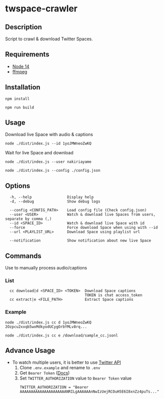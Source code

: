 # twspace-crawler

## Description

Script to crawl & download Twitter Spaces.

## Requirements

- [Node 14](https://nodejs.org/)
- [ffmpeg](https://www.ffmpeg.org/)

## Installation

```
npm install
```

```
npm run build
```


## Usage

Download live Space with audio & captions

```
node ./dist/index.js --id 1yoJMWneoZwKQ
```

Wait for live Space and download

```
node ./dist/index.js --user nakiriayame
```

```
node ./dist/index.js --config ./config.json
```

## Options

```
  -h, --help                Display help
  -d, --debug               Show debug logs

  --config <CONFIG_PATH>    Load config file (Check config.json)
  --user <USER>             Watch & download live Spaces from users, separate by comma (,)
  --id <SPACE_ID>           Watch & download live Space with id
  --force                   Force download Space when using with --id
  --url <PLAYLIST_URL>      Download Space using playlist url

  --notification            Show notification about new live Space
```
## Commands

Use to manually process audio/captions

### List

```
  cc download|d <SPACE_ID> <TOKEN>  Download Space captions
                                    TOKEN is chat access_token
  cc extract|e <FILE_PATH>          Extract Space captions
```

### Example

```
node ./dist/index.js cc d 1yoJMWneoZwKQ 2Ozpcu2xxqb5wxMdkyodUCygOrbYMLv8rq...
```

```
node ./dist/index.js cc e /download/sample_cc.jsonl
```


## Advance Usage

- To watch multiple users, it is better to use [Twitter API](https://developer.twitter.com/en/docs/twitter-api/spaces/overview)
    1. Clone `.env.example` and rename to `.env`
    2. Get `Bearer Token` ([Docs](https://developer.twitter.com/en/docs/twitter-api/getting-started/getting-access-to-the-twitter-api))
    3. Set `TWITTER_AUTHORIZATION` value to `Bearer Token` value
       ```
       TWITTER_AUTHORIZATION = "Bearer AAAAAAAAAAAAAAAAAAAAANRILgAAAAAAnNwIzUejRCOuH5E6I8xnZz4puTs..."
       ```
